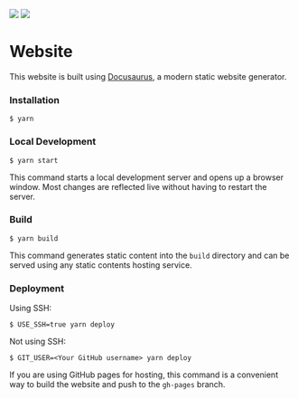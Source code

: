 <p align="left">
<a href="https://github.com/quanljh/blog/actions/workflows/CI-build.yml" alt="CI-build"><img src="https://github.com/quanljh/blog/actions/workflows/CI-build.yml/badge.svg" /></a>
<a href="https://github.com/quanljh/blog/actions/workflows/CD-deploy.yml" alt="CD-deploy"><img src="https://github.com/quanljh/blog/actions/workflows/CD-deploy.yml/badge.svg" /></a>
</p>

# Website

This website is built using [Docusaurus](https://docusaurus.io/), a modern static website generator.

### Installation

```
$ yarn
```

### Local Development

```
$ yarn start
```

This command starts a local development server and opens up a browser window. Most changes are reflected live without having to restart the server.

### Build

```
$ yarn build
```

This command generates static content into the `build` directory and can be served using any static contents hosting service.

### Deployment

Using SSH:

```
$ USE_SSH=true yarn deploy
```

Not using SSH:

```
$ GIT_USER=<Your GitHub username> yarn deploy
```

If you are using GitHub pages for hosting, this command is a convenient way to build the website and push to the `gh-pages` branch.
